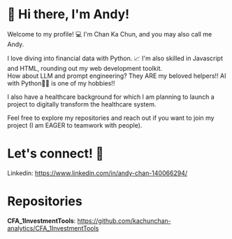 # 👋 Hi there, I'm Andy!
Welcome to my profile! 💻 I'm Chan Ka Chun, and you may also call me Andy. 

I love diving into financial data with Python. 📈 I'm also skilled in Javascript and HTML, rounding out my web development toolkit. <br>
How about LLM and prompt engineering? They ARE my beloved helpers!! AI with Python🐍🐍 is one of my hobbies!!

I also have a healthcare background for which I am planning to launch a project to digitally transform the healthcare system.

Feel free to explore my repositories and reach out if you want to join my project (I am EAGER to teamwork with people).

# Let's connect! 🤝

Linkedin: https://www.linkedin.com/in/andy-chan-140066294/ <br>

# Repositories
**CFA_1InvestmentTools**: https://github.com/kachunchan-analytics/CFA_1InvestmentTools

